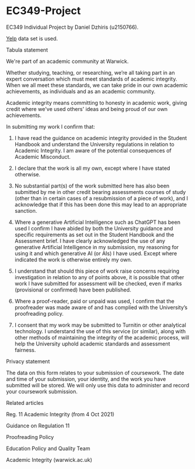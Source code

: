 # EC349-Project
EC349 Individual Project by Daniel Dzhiris (u2150766).

[Yelp](https://www.yelp.com/dataset) data set is used.

Tabula statement

We're part of an academic community at Warwick.

Whether studying, teaching, or researching, we’re all taking part in an expert conversation which must meet standards of academic integrity. When we all meet these standards, we can take pride in our own academic achievements, as individuals and as an academic community.

Academic integrity means committing to honesty in academic work, giving credit where we've used others' ideas and being proud of our own achievements.

In submitting my work I confirm that:

1. I have read the guidance on academic integrity provided in the Student Handbook and understand the University regulations in relation to Academic Integrity. I am aware of the potential consequences of Academic Misconduct.

2. I declare that the work is all my own, except where I have stated otherwise.

3. No substantial part(s) of the work submitted here has also been submitted by me in other credit bearing assessments courses of study (other than in certain cases of a resubmission of a piece of work), and I acknowledge that if this has been done this may lead to an appropriate sanction.

4. Where a generative Artificial Intelligence such as ChatGPT has been used I confirm I have abided by both the University guidance and specific requirements as set out in the Student Handbook and the Assessment brief. I have clearly acknowledged the use of any generative Artificial Intelligence in my submission, my reasoning for using it and which generative AI (or AIs) I have used. Except where indicated the work is otherwise entirely my own.

5. I understand that should this piece of work raise concerns requiring investigation in relation to any of points above, it is possible that other work I have submitted for assessment will be checked, even if marks (provisional or confirmed) have been published.

6. Where a proof-reader, paid or unpaid was used, I confirm that the proofreader was made aware of and has complied with the University’s proofreading policy.

7. I consent that my work may be submitted to Turnitin or other analytical technology. I understand the use of this service (or similar), along with other methods of maintaining the integrity of the academic process, will help the University uphold academic standards and assessment fairness.

Privacy statement

The data on this form relates to your submission of coursework. The date and time of your submission, your identity, and the work you have submitted will be stored. We will only use this data to administer and record your coursework submission.

Related articles

Reg. 11 Academic Integrity (from 4 Oct 2021)

Guidance on Regulation 11

Proofreading Policy  

Education Policy and Quality Team

Academic Integrity (warwick.ac.uk)
